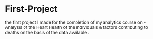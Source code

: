 # First-Project
the first project I made for the completion of my analytics course on - Analysis of the Heart Health of the individuals &amp; factors contributing to deaths on the basis of the data available .
